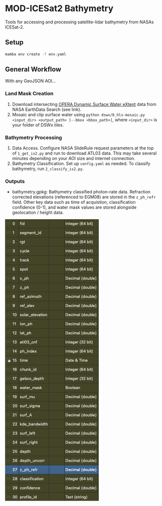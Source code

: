 # MOD-ICESat2 Bathymetry
Tools for accessing and processing satellite-lidar bathymetry from NASAs ICESat-2.

## Setup
```bash
mamba env create -f env.yaml
```

## General Workflow
With any GeoJSON AOI...

### Land Mask Creation
1. Download intersecting [OPERA Dynamic Surface Water eXtent](https://search.earthdata.nasa.gov/search?q=dswx-hls) data from NASA EarthData Search (see link). 
2. Mosaic and clip surface water using ```python dswx/0_hls-mosaic.py <input_dir> <output_path> [--bbox <bbox_path>]```, where ```<input_dir>``` is your folder of DSWx tiles.

### Bathymetry Processing
1. Data Access. Configure NASA SlideRule request parameters at the top of `1_get_is2.py` and run to download ATL03 data. This may take several minutes depending on your AOI size and internet connection. 
2. Bathymetry Classification. Set up `config.yaml` as needed. To classify bathymetry, run `2_classify_is2.py`.

### Outputs
- bathymetry.gpkg: Bathymetry classified photon-rate data. Refraction corrected elevations (referenced to EGM08) are stored in the `z_ph_refr` field. Other key data such as time of acquistion, classification confidence (0-1), and water mask values are stored alongside geolocation / height data. 

![GPKG Outputs](img/output_fields.png)